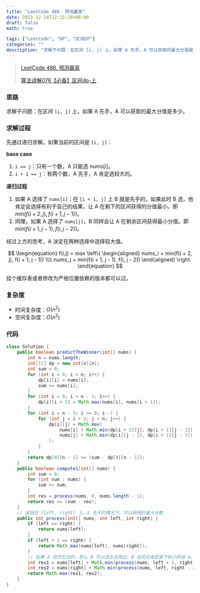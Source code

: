 ```yaml
---
title: "LeetCode 486. 预测赢家"
date: 2023-12-14T22:15:28+08:00
draft: false
math: true

tags: ["LeetCode", "DP", "区间DP"]
categories: ""
description: "求解子问题：在区间 [i, j] 上，如果 A 先手，A 可以获取的最大分值是多少。"
---
```


> [LeetCode 486. 预测赢家](https://leetcode.cn/problems/predict-the-winner/)
>
> [算法讲解076【必备】区间dp-上](https://www.bilibili.com/video/BV1NQ4y1b7Uo/)

### 思路

求解子问题：在区间 `[i, j]` 上，如果 A 先手，A 可以获取的最大分值是多少。

### 求解过程

先通过递归求解。如果当前的区间是 `[i, j]`：

**base case**

1. `i == j`：只有一个数，A 只能选 nums[i]。
2. `i + 1 == j`：有两个数，A 先手，A 肯定选较大的。

**递归过程**

1. 如果 A 选择了 `nums[i]`：在 `[i + 1, j]` 上 B 就是先手的，如果此时 B 选，他肯定会选择有利于自己的结果，让 A 在剩下的区间获得的分值最小。即 $min(f(i + 2, j), f(i + 1, j - 1))$。
2. 同理，如果 A 选择了 `nums[j]`，B 同样会让 A 在剩余区间获得最小分值。即 $min(f(i + 1, j - 1), f(i, j - 2))$。

经过上方的思考，A 决定在两种选择中选择较大值。

$$
\begin{equation}
f(i,j) = max \left\{
\begin{aligned}
nums_i + min(f(i + 2, j), f(i + 1, j - 1)) \\\\
nums_j + min(f(i + 1, j - 1), f(i, j - 2))
\end{aligned}
\right.
\end{equation}
$$

挂个缓存表或者修改为严格位置依赖的版本都可以过。

### 复杂度

- 时间复杂度：$O(n^2)$
- 空间复杂度：$O(n^2)$

### 代码

```java
class Solution {
    public boolean predictTheWinner(int[] nums) {
        int n = nums.length;
        int[][] dp = new int[n][n];
        int sum = 0;
        for (int i = 0; i < n; i++) {
            dp[i][i] = nums[i];
            sum += nums[i];
        }
        for (int i = 0; i < n - 1; i++) {
            dp[i][i + 1] = Math.max(nums[i], nums[i + 1]);
        }
        for (int i = n - 3; i >= 0; i--) {
            for (int j = i + 2; j < n; j++) {
                dp[i][j] = Math.max(
                    nums[i] + Math.min(dp[i + 2][j], dp[i + 1][j - 1]),
                    nums[j] + Math.min(dp[i][j - 2], dp[i + 1][j - 1])
                );
            }
        }
        return dp[0][n - 1] >= (sum - dp[0][n - 1]);
    }
    public boolean compute1(int[] nums) {
        int sum = 0;
        for (int num : nums) {
            sum += num;
        }
        int res = process(nums, 0, nums.length - 1);
        return res >= (sum - res);
    }
    // 返回在 [left, right] 上，A 先手的情况下，可以获得的最大分数
    public int process(int[] nums, int left, int right) {
        if (left == right) {
            return nums[left];
        }
        if (left + 1 == right) {
            return Math.max(nums[left], nums[right]);
        }
        // 如果 A 选作左边的，那么 B 可以选左右两边，B 选完后肯定留下较小的给 A。
        int res1 = nums[left] + Math.min(process(nums, left + 2, right), process(nums, left + 1, right - 1));
        int res2 = nums[right] + Math.min(process(nums, left, right - 2), process(nums, left + 1, right - 1));
        return Math.max(res1, res2);
    }
}
```